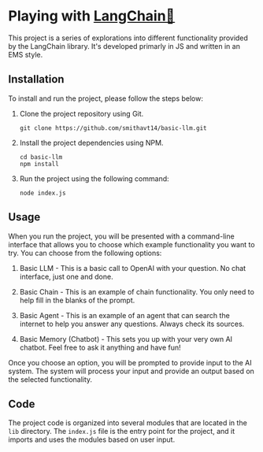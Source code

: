 # Playing with [LangChain🦜](https://langchain.com/)

This project is a series of explorations into different functionality provided by the LangChain library. It's developed primarly in JS and written in an EMS style.

## Installation

To install and run the project, please follow the steps below:

1. Clone the project repository using Git.

   ```
   git clone https://github.com/smithavt14/basic-llm.git
   ```

2. Install the project dependencies using NPM.

   ```
   cd basic-llm
   npm install
   ```

3. Run the project using the following command:

   ```
   node index.js
   ```

## Usage

When you run the project, you will be presented with a command-line interface that allows you to choose which example functionality you want to try. You can choose from the following options:

1. Basic LLM - This is a basic call to OpenAI with your question. No chat interface, just one and done.

2. Basic Chain - This is an example of chain functionality. You only need to help fill in the blanks of the prompt.

3. Basic Agent - This is an example of an agent that can search the internet to help you answer any questions. Always check its sources.

4. Basic Memory (Chatbot) - This sets you up with your very own AI chatbot. Feel free to ask it anything and have fun!

Once you choose an option, you will be prompted to provide input to the AI system. The system will process your input and provide an output based on the selected functionality.

## Code

The project code is organized into several modules that are located in the `lib` directory. The `index.js` file is the entry point for the project, and it imports and uses the modules based on user input.
